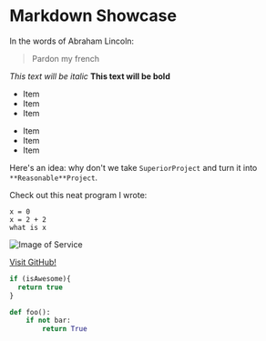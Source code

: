 # Markdown Showcase

In the words of Abraham Lincoln:

> Pardon my french

*This text will be italic*
**This text will be bold**

* Item
* Item
* Item

- Item
- Item
- Item

Here's an idea: why don't we take `SuperiorProject` and turn it into `**Reasonable**Project`.

Check out this neat program I wrote:

```
x = 0
x = 2 + 2
what is x
```

![Image of Service](../themes/lovinflat/service_2.png)

[Visit GitHub!](www.github.com)

```javascript
if (isAwesome){
  return true
}
```

```python
def foo():
    if not bar:
        return True
```
